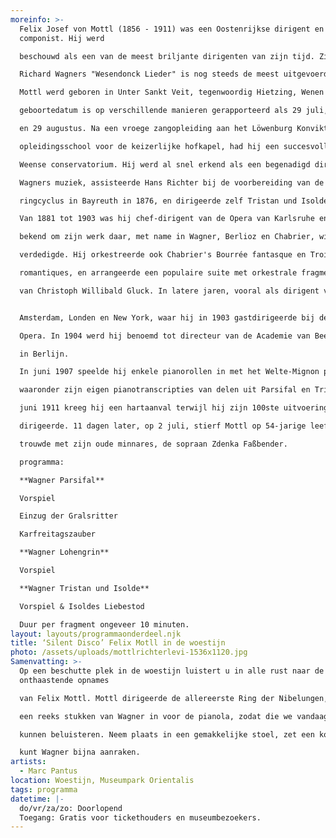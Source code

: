 ```yaml
---
moreinfo: >-
  Felix Josef von Mottl (1856 - 1911) was een Oostenrijkse dirigent en
  componist. Hij werd

  beschouwd als een van de meest briljante dirigenten van zijn tijd. Zijn orkestratie van

  Richard Wagners "Wesendonck Lieder" is nog steeds de meest uitgevoerde versie.

  Mottl werd geboren in Unter Sankt Veit, tegenwoordig Hietzing, Wenen in 1856. Zijn

  geboortedatum is op verschillende manieren gerapporteerd als 29 juli, \[1] 24 augustus, \[3]

  en 29 augustus. Na een vroege zangopleiding aan het Löwenburg Konvikt, een

  opleidingsschool voor de keizerlijke hofkapel, had hij een succesvolle carrière aan het

  Weense conservatorium. Hij werd al snel erkend als een begenadigd dirigent van

  Wagners muziek, assisteerde Hans Richter bij de voorbereiding van de eerste volledige

  ringcyclus in Bayreuth in 1876, en dirigeerde zelf Tristan und Isolde in Bayreuth in 1886.

  Van 1881 tot 1903 was hij chef-dirigent van de Opera van Karlsruhe en stond alom

  bekend om zijn werk daar, met name in Wagner, Berlioz en Chabrier, wiens opera's hij

  verdedigde. Hij orkestreerde ook Chabrier's Bourrée fantasque en Trois valses

  romantiques, en arrangeerde een populaire suite met orkestrale fragmenten uit de opera's

  van Christoph Willibald Gluck. In latere jaren, vooral als dirigent van Wagner, bezocht hij


  Amsterdam, Londen en New York, waar hij in 1903 gastdirigeerde bij de Metropolitan

  Opera. In 1904 werd hij benoemd tot directeur van de Academie van Beeldende Kunsten

  in Berlijn.

  In juni 1907 speelde hij enkele pianorollen in met het Welte-Mignon pianola systeem,

  waaronder zijn eigen pianotranscripties van delen uit Parsifal en Tristan und Isolde . Op 21

  juni 1911 kreeg hij een hartaanval terwijl hij zijn 100ste uitvoering van Tristan in München

  dirigeerde. 11 dagen later, op 2 juli, stierf Mottl op 54-jarige leeftijd, maar niet voordat hij

  trouwde met zijn oude minnares, de sopraan Zdenka Faßbender.

  programma:

  **Wagner Parsifal**

  Vorspiel

  Einzug der Gralsritter

  Karfreitagszauber

  **Wagner Lohengrin**

  Vorspiel

  **Wagner Tristan und Isolde**

  Vorspiel & Isoldes Liebestod

  Duur per fragment ongeveer 10 minuten.
layout: layouts/programmaonderdeel.njk
title: ‘Silent Disco’ Felix Motll in de woestijn
photo: /assets/uploads/mottlrichterlevi-1536x1120.jpg
Samenvatting: >-
  Op een beschutte plek in de woestijn luistert u in alle rust naar de
  onthaastende opnames

  van Felix Mottl. Mottl dirigeerde de allereerste Ring der Nibelungen, en speelde in 1907

  een reeks stukken van Wagner in voor de pianola, zodat die we vandaag nog steeds

  kunnen beluisteren. Neem plaats in een gemakkelijke stoel, zet een koptelefoon op – en u

  kunt Wagner bijna aanraken.
artists:
  - Marc Pantus
location: Woestijn, Museumpark Orientalis
tags: programma
datetime: |-
  do/vr/za/zo: Doorlopend
  Toegang: Gratis voor tickethouders en museumbezoekers.
---
```

